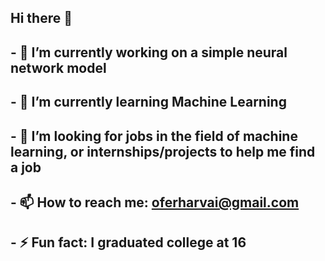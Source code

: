 ## Hi there 👋


## - 🔭 I’m currently working on a simple neural network model
## - 🌱 I’m currently learning Machine Learning
## - 🤔 I’m looking for jobs in the field of machine learning, or internships/projects to help me find a job
## - 📫 How to reach me: oferharvai@gmail.com
## - ⚡ Fun fact: I graduated college at 16
